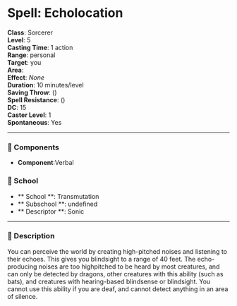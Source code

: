 
# Spell: Echolocation
**Class**: Sorcerer  
**Level**: 5  
**Casting Time**: 1 action  
**Range**: personal  
**Target**: you  
**Area**:   
**Effect**: _None_  
**Duration**: 10 minutes/level  
**Saving Throw**:  ()  
**Spell Resistance**:  ()  
**DC**: 15  
**Caster Level**: 1  
**Spontaneous**: Yes

---

### 🔮 Components
- **Component**:Verbal

### 🏫 School
- ** School **: Transmutation
- ** Subschool **: undefined
- ** Descriptor **: Sonic
---

### 📜 Description
You can perceive the world by creating high-pitched noises and listening to their echoes. This gives you blindsight to a range of 40 feet. The echo-producing noises are too highpitched to be heard by most creatures, and can only be detected by dragons, other creatures with this ability (such as bats), and creatures with hearing-based blindsense or blindsight. You cannot use this ability if you are deaf, and cannot detect anything in an area of silence.
